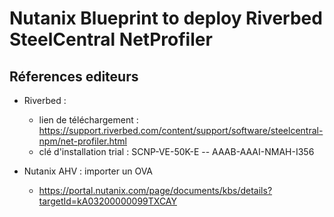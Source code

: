 # Nutanix Blueprint to deploy Riverbed SteelCentral NetProfiler
  
Réferences editeurs
------------
- Riverbed : 
  -  lien de téléchargement : https://support.riverbed.com/content/support/software/steelcentral-npm/net-profiler.html
  -  clé d'installation trial : SCNP-VE-50K-E -- AAAB-AAAI-NMAH-I356

- Nutanix AHV : importer un OVA
  - https://portal.nutanix.com/page/documents/kbs/details?targetId=kA03200000099TXCAY


